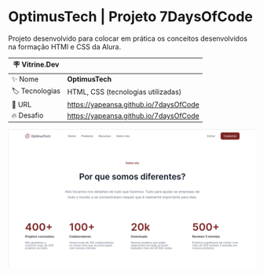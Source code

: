 # OptimusTech | Projeto 7DaysOfCode

Projeto desenvolvido para colocar em prática os conceitos desenvolvidos na formação HTMl e CSS da Alura.

| :placard: Vitrine.Dev |     |
| -------------  | --- |
| :sparkles: Nome        | **OptimusTech**
| :label: Tecnologias | HTML, CSS (tecnologias utilizadas)
| :rocket: URL         | https://yapeansa.github.io/7daysOfCode
| :fire: Desafio     | https://yapeansa.github.io/7daysOfCode

<!-- Inserir imagem com a #vitrinedev ao final do link -->
![OptimusTech](img/projeto.png)

<!--
## Detalhes do projeto

Textos e imagens que descrevam seu projeto, suas conquistas, seus desafios, próximos passos, etc...
-->

